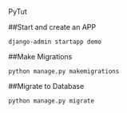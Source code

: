 PyTut

##Start and create an APP

    django-admin startapp demo
    
##Make Migrations

    python manage.py makemigrations

##Migrate to Database

    python manage.py migrate